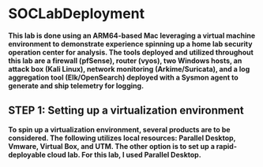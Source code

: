 # SOCLabDeployment

<b>This lab is done using an ARM64-based Mac leveraging a virtual machine environment to demonstrate experience spinning up a home lab security operation center for analysis. The tools deployed and utilized throughout this lab are a firewall (pfSense), router (vyos), two Windows hosts, an attack box (Kali Linux), network monitoring (Arkime/Suricata), and a log aggregation tool (Elk/OpenSearch) deployed with a Sysmon agent to generate and ship telemetry for logging.</b>

<h2>STEP 1: Setting up a virtualization environment</h2>
<b>To spin up a virtualization environment, several products are to be considered. The following utilizes local resources: Parallel Desktop, Vmware, Virtual Box, and UTM. The other option is to set up a rapid-deployable cloud lab. For this lab, I used Parallel Desktop.</b>
